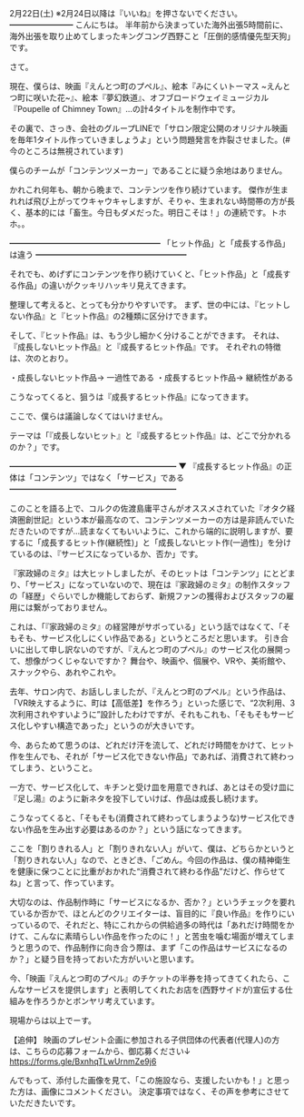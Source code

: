 2月22日(土) ※2月24日以降は『いいね』を押さないでください。
━━━━━━━━
こんにちは。
半年前から決まっていた海外出張5時間前に、海外出張を取り止めてしまったキングコング西野こと「圧倒的感情優先型天狗」です。　

さて。

現在、僕らは、映画『えんとつ町のプペル』、絵本『みにくいトーマス ~えんとつ町に咲いた花~』、絵本『夢幻鉄道』、オフブロードウェイミュージカル『Poupelle of Chimney Town』…の計4タイトルを制作中です。

その裏で、さっき、会社のグループLINEで「サロン限定公開のオリジナル映画を毎年1タイトル作っていきましょうよ」という問題発言を炸裂させました。(#今のところは無視されています)

僕らのチームが「コンテンツメーカー」であることに疑う余地はありません。

かれこれ何年も、朝から晩まで、コンテンツを作り続けています。
傑作が生まれれば飛び上がってウキャウキャしますが、そりゃ、生まれない時間帯の方が長く、基本的には「畜生。今日もダメだった。明日こそは！」の連続です。トホホ。。

━━━━━━━━━━━━━━━━━━━
「ヒット作品」と「成長する作品」は違う
━━━━━━━━━━━━━━━━━━━

それでも、めげずにコンテンツを作り続けていくと、「ヒット作品」と「成長する作品」の違いがクッキリハッキリ見えてきます。

整理して考えると、とっても分かりやすいです。
まず、世の中には、『ヒットしない作品』と『ヒット作品』の2種類に区分けできます。

そして、『ヒット作品』は、もう少し細かく分けることができます。
それは、『成長しないヒット作品』と『成長するヒット作品』です。
それぞれの特徴は、次のとおり。

・成長しないヒット作品→ 一過性である
・成長するヒット作品→ 継続性がある

こうなってくると、狙うは『成長するヒット作品』になってきます。

ここで、僕らは議論しなくてはいけません。

テーマは「『成長しないヒット』と『成長するヒット作品』は、どこで分かれるのか？」です。

━━━━━━━━━━━━━━━━━━━━━
▼ 『成長するヒット作品』の正体は「コンテンツ」ではなく「サービス」である
━━━━━━━━━━━━━━━━━━━━━

このことを語る上で、コルクの佐渡島庸平さんがオススメされていた『オタク経済圏創世記』という本が最高なのて、コンテンツメーカーの方は是非読んでいただきたいのですが…読まなくてもいいように、これから端的に説明しますが、要するに「成長するヒット作(継続性)」と「成長しないヒット作(一過性)」を分けているのは、『サービスになっているか、否か」です。

『家政婦のミタ』は大ヒットしましたが、そのヒットは「コンテンツ」にとどまり、「サービス」になっていないので、現在は『家政婦のミタ』の制作スタッフの「経歴」ぐらいでしか機能しておらず、新規ファンの獲得およびスタッフの雇用には繋がっておりません。

これは、「『家政婦のミタ』の経営陣がサボっている」という話ではなくて、「そもそも、サービス化しにくい作品である」というところだと思います。
引き合いに出して申し訳ないのですが、『えんとつ町のプペル』のサービス化の展開って、想像がつくじゃないですか？
舞台や、映画や、個展や、VRや、美術館や、スナックやら、あれやこれや。

去年、サロン内で、お話ししましたが、『えんとつ町のプペル』という作品は、「VR映えするように、町は【高低差】を作ろう」といった感じで、“2次利用、3次利用されやすいように”設計したわけですが、それもこれも、「そもそもサービス化しやすい構造であった」というのが大きいです。

今、あらためて思うのは、どれだけ汗を流して、どれだけ時間をかけて、ヒット作を生んでも、それが「サービス化できない作品」であれば、消費されて終わってしまう、ということ。

一方で、サービス化して、キチンと受け皿を用意できれば、あとはその受け皿に『足し湯』のように新ネタを投下していけば、作品は成長し続けます。

こうなってくると、「そもそも(消費されて終わってしまうような)サービス化できない作品を生み出す必要はあるのか？」という話になってきます。

ここを「割りきれる人」と「割りきれない人」がいて、僕は、どちらかというと「割りきれない人」なので、ときどき、「ごめん。今回の作品は、僕の精神衛生を健康に保つことに比重がおかれた“消費されて終わる作品”だけど、作らせてね」と言って、作っています。

大切なのは、作品制作時に「サービスになるか、否か？」というチェックを要れているか否かで、ほとんどのクリエイターは、盲目的に『良い作品』を作りにいっているので、それだと、特にこれからの供給過多の時代は「あれだけ時間をかけて、こんなに素晴らしい作品を作ったのに！」と苦虫を噛む場面が増えてしまうと思うので、作品制作に向き合う際は、まず「この作品はサービスになるのか？」と疑う目を持っておいた方がいいと思います。

今、「映画『えんとつ町のプペル』のチケットの半券を持ってきてくれたら、こんなサービスを提供します」と表明してくれたお店を(西野サイドが)宣伝する仕組みを作ろうかとボンヤリ考えています。

現場からは以上でーす。

【追伸】
映画のプレゼント企画に参加される子供団体の代表者(代理人)の方は、こちらの応募フォームから、御応募ください↓
https://forms.gle/BxnhqTLwUrnmZe9j6

んでもって、添付した画像を見て、「この施設なら、支援したいかも！」と思った方は、画像にコメントください。
決定事項ではなく、その声を参考にさせていただきたいです。
